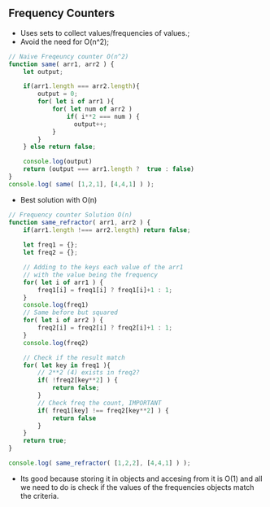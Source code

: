 ## Frequency Counters
- Uses sets to collect values/frequencies of values.;
- Avoid the need for O(n^2);

```js
// Naive Freqeuncy counter O(n^2)
function same( arr1, arr2 ) {
    let output;

    if(arr1.length === arr2.length){
        output = 0;
        for( let i of arr1 ){
            for( let num of arr2 )
                if( i**2 === num ) {
                  output++;  
            }
        }
    } else return false;

    console.log(output)
    return (output === arr1.length ?  true : false)
}
console.log( same( [1,2,1], [4,4,1] ) );
```
- Best solution with O(n)
```js
// Frequency counter Solution O(n)
function same_refractor( arr1, arr2 ) {
    if(arr1.length !=== arr2.length) return false;
    
    let freq1 = {};
    let freq2 = {};

    // Adding to the keys each value of the arr1
    // with the value being the frequency
    for( let i of arr1 ) {
        freq1[i] = freq1[i] ? freq1[i]+1 : 1;
    }
    console.log(freq1)
    // Same before but squared
    for( let i of arr2 ) {
        freq2[i] = freq2[i] ? freq2[i]+1 : 1;
    }
    console.log(freq2)

    // Check if the result match
    for( let key in freq1 ){
        // 2**2 (4) exists in freq2?
        if( !freq2[key**2] ) {
            return false;
        } 
        // Check freq the count, IMPORTANT
        if( freq1[key] !== freq2[key**2] ) {
            return false
        }
    } 
    return true;
}

console.log( same_refractor( [1,2,2], [4,4,1] ) );
```
- Its good because storing it in objects and accesing from it is O(1) and all we need to do is check if the values of the frequencies objects match the criteria.